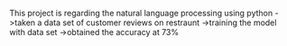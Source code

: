 This project is regarding the natural language  processing using python
->taken a data set of customer reviews on restraunt
->training the model with data set
->obtained the accuracy at 73%
